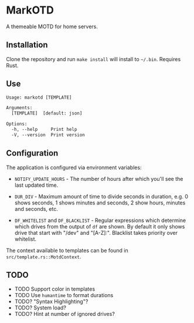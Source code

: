 # MarkOTD

A themeable MOTD for home servers.

## Installation

Clone the repository and run `make install` will install to `~/.bin`. Requires Rust.

## Use

```txt
Usage: markotd [TEMPLATE]

Arguments:
  [TEMPLATE]  [default: json]

Options:
  -h, --help     Print help
  -V, --version  Print version
```

## Configuration

The application is configured via environment variables:

- `NOTIFY_UPDATE_HOURS` - The number of hours after which you'll see the last updated time.

- `DUR_DIV` - Maximum amount of time to divide seconds in duration, e.g. 0 shows seconds, 1 shows minutes and seconds, 2 show hours, minutes and seconds, etc.

- `DF_WHITELIST` and `DF_BLACKLIST` - Regular expressions which determine which drives from the output of `df` are shown. By default it only shows drive that start with "/dev" and "[A-Z]:". Blacklist takes priority over whitelist.

The context available to templates can be found in `src/template.rs::MotdContext`.

## TODO

- TODO Support color in templates
- TODO Use `humantime` to format durations
- TODO? "Syntax Highlighting"?
- TODO? System load?
- TODO? Hint at number of ignored drives?
